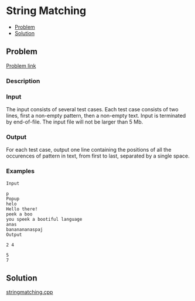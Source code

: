 # String Matching
- [Problem](#problem)
- [Solution](#stringmatching.cpp)

## Problem
[Problem link](https://open.kattis.com/problems/stringmatching)

### Description


### Input
The input consists of several test cases. Each test case
consists of two lines, first a non-empty pattern, then a non-empty text. Input is terminated by end-of-file. The
input file will not be larger than 5 Mb.

### Output
For each test case, output one line containing the positions
of all the occurences of pattern in
text, from first to last, separated
by a single space.


### Examples
```
Input

p
Popup
helo
Hello there!
peek a boo
you speek a bootiful language
anas
bananananaspaj
Output

2 4

5
7
```


## Solution

[stringmatching.cpp](./stringmatching.cpp)